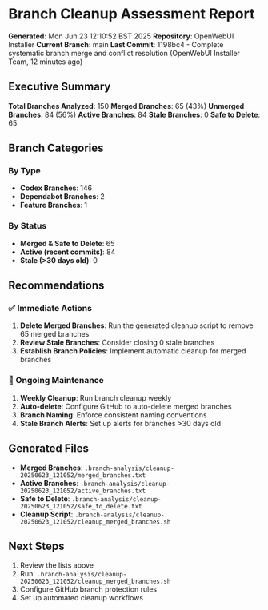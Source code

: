 # Branch Cleanup Assessment Report

**Generated**: Mon Jun 23 12:10:52 BST 2025
**Repository**: OpenWebUI Installer
**Current Branch**: main
**Last Commit**: 1198bc4 - Complete systematic branch merge and conflict resolution (OpenWebUI Installer Team, 12 minutes ago)

## Executive Summary

**Total Branches Analyzed**:      150
**Merged Branches**: 65 (43%)
**Unmerged Branches**: 84 (56%)
**Active Branches**: 84
**Stale Branches**: 0
**Safe to Delete**: 65

## Branch Categories

### By Type
- **Codex Branches**: 146
- **Dependabot Branches**: 2
- **Feature Branches**: 1

### By Status
- **Merged & Safe to Delete**: 65
- **Active (recent commits)**: 84
- **Stale (>30 days old)**: 0

## Recommendations

### ✅ Immediate Actions
1. **Delete Merged Branches**: Run the generated cleanup script to remove 65 merged branches
2. **Review Stale Branches**: Consider closing 0 stale branches
3. **Establish Branch Policies**: Implement automatic cleanup for merged branches

### 🔄 Ongoing Maintenance
1. **Weekly Cleanup**: Run branch cleanup weekly
2. **Auto-delete**: Configure GitHub to auto-delete merged branches
3. **Branch Naming**: Enforce consistent naming conventions
4. **Stale Branch Alerts**: Set up alerts for branches >30 days old

## Generated Files

- **Merged Branches**: `.branch-analysis/cleanup-20250623_121052/merged_branches.txt`
- **Active Branches**: `.branch-analysis/cleanup-20250623_121052/active_branches.txt`
- **Safe to Delete**: `.branch-analysis/cleanup-20250623_121052/safe_to_delete.txt`
- **Cleanup Script**: `.branch-analysis/cleanup-20250623_121052/cleanup_merged_branches.sh`

## Next Steps

1. Review the lists above
2. Run: `.branch-analysis/cleanup-20250623_121052/cleanup_merged_branches.sh`
3. Configure GitHub branch protection rules
4. Set up automated cleanup workflows

